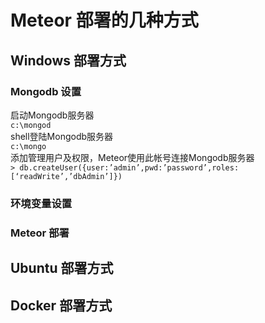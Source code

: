 # Meteor 部署的几种方式

## Windows 部署方式
### Mongodb 设置
启动Mongodb服务器<br>
```c:\mongod```<br>
shell登陆Mongodb服务器<br>
```c:\mongo```<br>
添加管理用户及权限，Meteor使用此帐号连接Mongodb服务器<br>
```> db.createUser({user:’admin’,pwd:’password’,roles:[‘readWrite’,’dbAdmin’]})```<br>

### 环境变量设置
### Meteor 部署

## Ubuntu 部署方式

## Docker 部署方式
